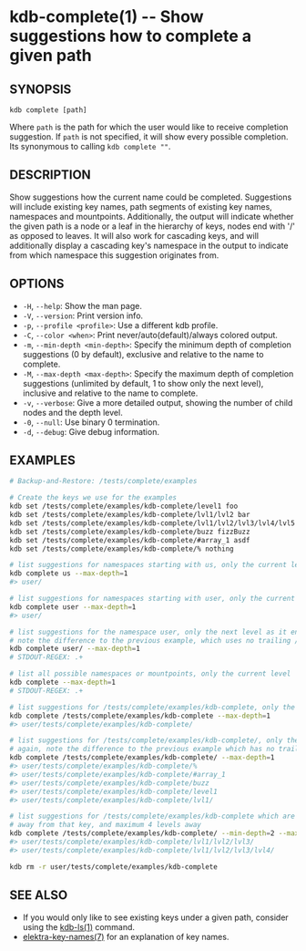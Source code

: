 kdb-complete(1) -- Show suggestions how to complete a given path
================================

## SYNOPSIS

`kdb complete [path]`

Where `path` is the path for which the user would like to receive completion suggestion.
If `path` is not specified, it will show every possible completion. Its synonymous
to calling `kdb complete ""`.

## DESCRIPTION

Show suggestions how the current name could be completed.
Suggestions will include existing key names, path segments of existing key names,
namespaces and mountpoints.
Additionally, the output will indicate whether the given path is a node or a leaf
in the hierarchy of keys, nodes end with '/' as opposed to leaves.
It will also work for cascading keys, and will additionally display a cascading
key's namespace in the output to indicate from which namespace this suggestion
originates from.

## OPTIONS

- `-H`, `--help`:
  Show the man page.
- `-V`, `--version`:
  Print version info.
- `-p`, `--profile <profile>`:
  Use a different kdb profile.
- `-C`, `--color <when>`:
  Print never/auto(default)/always colored output.
- `-m`, `--min-depth <min-depth>`:
  Specify the minimum depth of completion suggestions (0 by default), exclusive
  and relative to the name to complete.
- `-M`, `--max-depth <max-depth>`:
  Specify the maximum depth of completion suggestions (unlimited by default, 1
  to show only the next level), inclusive and relative to the name to complete.
- `-v`, `--verbose`:
  Give a more detailed output, showing the number of child nodes and the depth level.
- `-0`, `--null`:
  Use binary 0 termination.
- `-d`, `--debug`:
  Give debug information.

## EXAMPLES

```sh
# Backup-and-Restore: /tests/complete/examples

# Create the keys we use for the examples
kdb set /tests/complete/examples/kdb-complete/level1 foo
kdb set /tests/complete/examples/kdb-complete/lvl1/lvl2 bar
kdb set /tests/complete/examples/kdb-complete/lvl1/lvl2/lvl3/lvl4/lvl5 fizz
kdb set /tests/complete/examples/kdb-complete/buzz fizzBuzz
kdb set /tests/complete/examples/kdb-complete/#array_1 asdf
kdb set /tests/complete/examples/kdb-complete/% nothing

# list suggestions for namespaces starting with us, only the current level
kdb complete us --max-depth=1
#> user/

# list suggestions for namespaces starting with user, only the current level
kdb complete user --max-depth=1
#> user/

# list suggestions for the namespace user, only the next level as it ends with /
# note the difference to the previous example, which uses no trailing /
kdb complete user/ --max-depth=1
# STDOUT-REGEX: .+

# list all possible namespaces or mountpoints, only the current level
kdb complete --max-depth=1
# STDOUT-REGEX: .+

# list suggestions for /tests/complete/examples/kdb-complete, only the current level
kdb complete /tests/complete/examples/kdb-complete --max-depth=1
#> user/tests/complete/examples/kdb-complete/

# list suggestions for /tests/complete/examples/kdb-complete/, only the next level
# again, note the difference to the previous example which has no trailing /
kdb complete /tests/complete/examples/kdb-complete/ --max-depth=1
#> user/tests/complete/examples/kdb-complete/%
#> user/tests/complete/examples/kdb-complete/#array_1
#> user/tests/complete/examples/kdb-complete/buzz
#> user/tests/complete/examples/kdb-complete/level1
#> user/tests/complete/examples/kdb-complete/lvl1/

# list suggestions for /tests/complete/examples/kdb-complete which are minimum 2 levels
# away from that key, and maximum 4 levels away
kdb complete /tests/complete/examples/kdb-complete/ --min-depth=2 --max-depth=4
#> user/tests/complete/examples/kdb-complete/lvl1/lvl2/lvl3/
#> user/tests/complete/examples/kdb-complete/lvl1/lvl2/lvl3/lvl4/

kdb rm -r user/tests/complete/examples/kdb-complete
```

## SEE ALSO

- If you would only like to see existing keys under a given path, consider using
  the [kdb-ls(1)](kdb-ls.md) command.
- [elektra-key-names(7)](elektra-key-names.md) for an explanation of key names.
